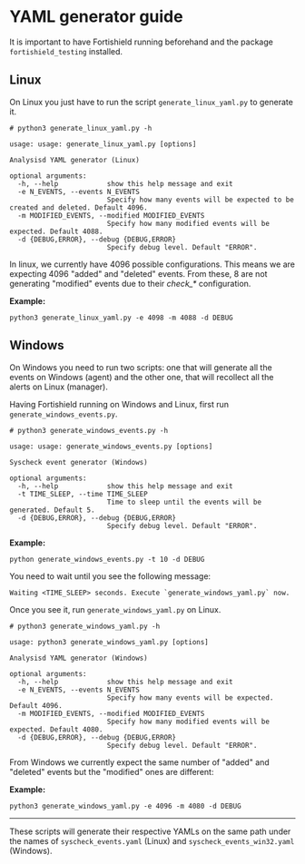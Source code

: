 # YAML generator guide

It is important to have Fortishield running beforehand and the package `fortishield_testing` installed.

## Linux

On Linux you just have to run the script `generate_linux_yaml.py` to generate it.

```
# python3 generate_linux_yaml.py -h

usage: usage: generate_linux_yaml.py [options]

Analysisd YAML generator (Linux)

optional arguments:
  -h, --help            show this help message and exit
  -e N_EVENTS, --events N_EVENTS
                        Specify how many events will be expected to be created and deleted. Default 4096.
  -m MODIFIED_EVENTS, --modified MODIFIED_EVENTS
                        Specify how many modified events will be expected. Default 4088.
  -d {DEBUG,ERROR}, --debug {DEBUG,ERROR}
                        Specify debug level. Default "ERROR".
```

In linux, we currently have 4096 possible configurations. This means we are expecting 4096 "added" and "deleted" events.
From these, 8 are not generating "modified" events due to their _check\_*_ configuration.

**Example:**

```
python3 generate_linux_yaml.py -e 4098 -m 4088 -d DEBUG
```

## Windows

On Windows you need to run two scripts: one that will generate all the events on Windows (agent) and the other one, that
will recollect all the alerts on Linux (manager).

Having Fortishield running on Windows and Linux, first run `generate_windows_events.py`.

```
# python3 generate_windows_events.py -h

usage: usage: generate_windows_events.py [options]

Syscheck event generator (Windows)

optional arguments:
  -h, --help            show this help message and exit
  -t TIME_SLEEP, --time TIME_SLEEP
                        Time to sleep until the events will be generated. Default 5.
  -d {DEBUG,ERROR}, --debug {DEBUG,ERROR}
                        Specify debug level. Default "ERROR".
```

**Example:**

```
python generate_windows_events.py -t 10 -d DEBUG
```

You need to wait until you see the following message:

```
Waiting <TIME_SLEEP> seconds. Execute `generate_windows_yaml.py` now.
```

Once you see it, run `generate_windows_yaml.py` on Linux.

```
# python3 generate_windows_yaml.py -h

usage: python3 generate_windows_yaml.py [options]

Analysisd YAML generator (Windows)

optional arguments:
  -h, --help            show this help message and exit
  -e N_EVENTS, --events N_EVENTS
                        Specify how many events will be expected. Default 4096.
  -m MODIFIED_EVENTS, --modified MODIFIED_EVENTS
                        Specify how many modified events will be expected. Default 4080.
  -d {DEBUG,ERROR}, --debug {DEBUG,ERROR}
                        Specify debug level. Default "ERROR".

```

From Windows we currently expect the same number of "added" and "deleted" events but the "modified" ones are different:

**Example:**

```
python3 generate_windows_yaml.py -e 4096 -m 4080 -d DEBUG
```

----

These scripts will generate their respective YAMLs on the same path under the names of `syscheck_events.yaml` (Linux)
and `syscheck_events_win32.yaml` (Windows).